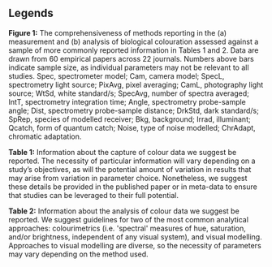 ## Legends

**Figure 1:** The comprehensiveness of methods reporting in the (a) measurement and (b) analysis of biological colouration assessed against a sample of more commonly reported information in Tables 1 and 2. Data are drawn from 60 empirical papers across 22 journals. Numbers above bars indicate sample size, as individual parameters may not be relevant to all studies. Spec, spectrometer model; Cam, camera model; SpecL, spectrometry light source; PixAvg, pixel averaging; CamL, photography light source; WtSd, white standard/s; SpecAvg, number of spectra averaged; IntT, spectrometry integration time; Angle, spectrometry probe-sample angle; Dist, spectrometry probe-sample distance; DrkStd, dark standard/s; SpRep, species of modelled receiver; Bkg, background; Irrad, illuminant; Qcatch, form of quantum catch; Noise, type of noise modelled; ChrAdapt, chromatic adaptation.   

**Table 1:** Information about the capture of colour data we suggest be reported. The necessity of particular information will vary depending on a study’s objectives, as will the potential amount of variation in results that may arise from variation in parameter choice. Nonetheless, we suggest these details be provided in the published paper or in meta-data to ensure that studies can be leveraged to their full potential.

**Table 2:** Information about the analysis of colour data we suggest be reported. We suggest guidelines for two of the most common analytical approaches: colourimetrics (i.e. 'spectral' measures of hue, saturation, and/or brightness, independent of any visual system), and visual modelling. Approaches to visual modelling are diverse, so the necessity of parameters may vary depending on the method used.